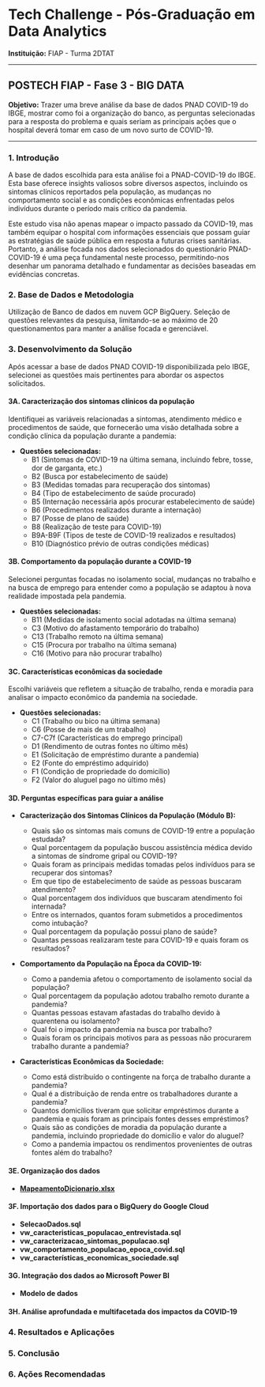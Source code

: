 # Tech Challenge - Pós-Graduação em Data Analytics

**Instituição:** FIAP - Turma 2DTAT

---

## POSTECH FIAP - Fase 3 - BIG DATA

**Objetivo:** Trazer uma breve análise da base de dados PNAD COVID-19 do IBGE, mostrar como foi a organização do banco, as perguntas selecionadas para a resposta do problema e quais seriam as principais ações que o hospital deverá tomar em caso de um novo surto de COVID-19.

---

### 1. Introdução

A base de dados escolhida para esta análise foi a PNAD-COVID-19 do IBGE. Esta base oferece insights valiosos sobre diversos aspectos, incluindo os sintomas clínicos reportados pela população, as mudanças no comportamento social e as condições econômicas enfrentadas pelos indivíduos durante o período mais crítico da pandemia.

Este estudo visa não apenas mapear o impacto passado da COVID-19, mas também equipar o hospital com informações essenciais que possam guiar as estratégias de saúde pública em resposta a futuras crises sanitárias. Portanto, a análise focada nos dados selecionados do questionário PNAD-COVID-19 é uma peça fundamental neste processo, permitindo-nos desenhar um panorama detalhado e fundamentar as decisões baseadas em evidências concretas.

### 2. Base de Dados e Metodologia

Utilização de Banco de dados em nuvem GCP BigQuery. Seleção de questões relevantes da pesquisa, limitando-se ao máximo de 20 questionamentos para manter a análise focada e gerenciável.

### 3. Desenvolvimento da Solução

Após acessar a base de dados PNAD COVID-19 disponibilizada pelo IBGE, selecionei as questões mais pertinentes para abordar os aspectos solicitados.

#### 3A. Caracterização dos sintomas clínicos da população

Identifiquei as variáveis relacionadas a sintomas, atendimento médico e procedimentos de saúde, que fornecerão uma visão detalhada sobre a condição clínica da população durante a pandemia:

- **Questões selecionadas:**
  - B1 (Sintomas de COVID-19 na última semana, incluindo febre, tosse, dor de garganta, etc.)
  - B2 (Busca por estabelecimento de saúde)
  - B3 (Medidas tomadas para recuperação dos sintomas)
  - B4 (Tipo de estabelecimento de saúde procurado)
  - B5 (Internação necessária após procurar estabelecimento de saúde)
  - B6 (Procedimentos realizados durante a internação)
  - B7 (Posse de plano de saúde)
  - B8 (Realização de teste para COVID-19)
  - B9A-B9F (Tipos de teste de COVID-19 realizados e resultados)
  - B10 (Diagnóstico prévio de outras condições médicas)

#### 3B. Comportamento da população durante a COVID-19

Selecionei perguntas focadas no isolamento social, mudanças no trabalho e na busca de emprego para entender como a população se adaptou à nova realidade impostada pela pandemia.

- **Questões selecionadas:**
  - B11 (Medidas de isolamento social adotadas na última semana)
  - C3 (Motivo do afastamento temporário do trabalho)
  - C13 (Trabalho remoto na última semana)
  - C15 (Procura por trabalho na última semana)
  - C16 (Motivo para não procurar trabalho)

#### 3C. Características econômicas da sociedade

Escolhi variáveis que refletem a situação de trabalho, renda e moradia para analisar o impacto econômico da pandemia na sociedade.

- **Questões selecionadas:**
  - C1 (Trabalho ou bico na última semana)
  - C6 (Posse de mais de um trabalho)
  - C7-C7f (Características do emprego principal)
  - D1 (Rendimento de outras fontes no último mês)
  - E1 (Solicitação de empréstimo durante a pandemia)
  - E2 (Fonte do empréstimo adquirido)
  - F1 (Condição de propriedade do domicílio)
  - F2 (Valor do aluguel pago no último mês)

#### 3D. Perguntas específicas para guiar a análise

- **Caracterização dos Sintomas Clínicos da População (Módulo B):**
  - Quais são os sintomas mais comuns de COVID-19 entre a população estudada?
  - Qual porcentagem da população buscou assistência médica devido a sintomas de síndrome gripal ou COVID-19?
  - Quais foram as principais medidas tomadas pelos indivíduos para se recuperar dos sintomas?
  - Em que tipo de estabelecimento de saúde as pessoas buscaram atendimento?
  - Qual porcentagem dos indivíduos que buscaram atendimento foi internada?
  - Entre os internados, quantos foram submetidos a procedimentos como intubação?
  - Qual porcentagem da população possui plano de saúde?
  - Quantas pessoas realizaram teste para COVID-19 e quais foram os resultados?

- **Comportamento da População na Época da COVID-19:**
  - Como a pandemia afetou o comportamento de isolamento social da população?
  - Qual porcentagem da população adotou trabalho remoto durante a pandemia?
  - Quantas pessoas estavam afastadas do trabalho devido à quarentena ou isolamento?
  - Qual foi o impacto da pandemia na busca por trabalho?
  - Quais foram os principais motivos para as pessoas não procurarem trabalho durante a pandemia?

- **Características Econômicas da Sociedade:**
  - Como está distribuído o contingente na força de trabalho durante a pandemia?
  - Qual é a distribuição de renda entre os trabalhadores durante a pandemia?
  - Quantos domicílios tiveram que solicitar empréstimos durante a pandemia e quais foram as principais fontes desses empréstimos?
  - Quais são as condições de moradia da população durante a pandemia, incluindo propriedade do domicílio e valor do aluguel?
  - Como a pandemia impactou os rendimentos provenientes de outras fontes além do trabalho?

#### 3E. Organização dos dados

- [**MapeamentoDicionario.xlsx**](https://github.com/seuUsuario/seuRepositorio/blob/main/MapeamentoDicionario.xlsx)

#### 3F. Importação dos dados para o BigQuery do Google Cloud

- **SelecaoDados.sql**
- **vw_caracteristicas_populacao_entrevistada.sql**
- **vw_caracterizacao_sintomas_populacao.sql**
- **vw_comportamento_populacao_epoca_covid.sql**
- **vw_características_economicas_sociedade.sql**

#### 3G. Integração dos dados ao Microsoft Power BI

- **Modelo de dados**

#### 3H. Análise aprofundada e multifacetada dos impactos da COVID-19

### 4. Resultados e Aplicações

### 5. Conclusão

### 6. Ações Recomendadas
